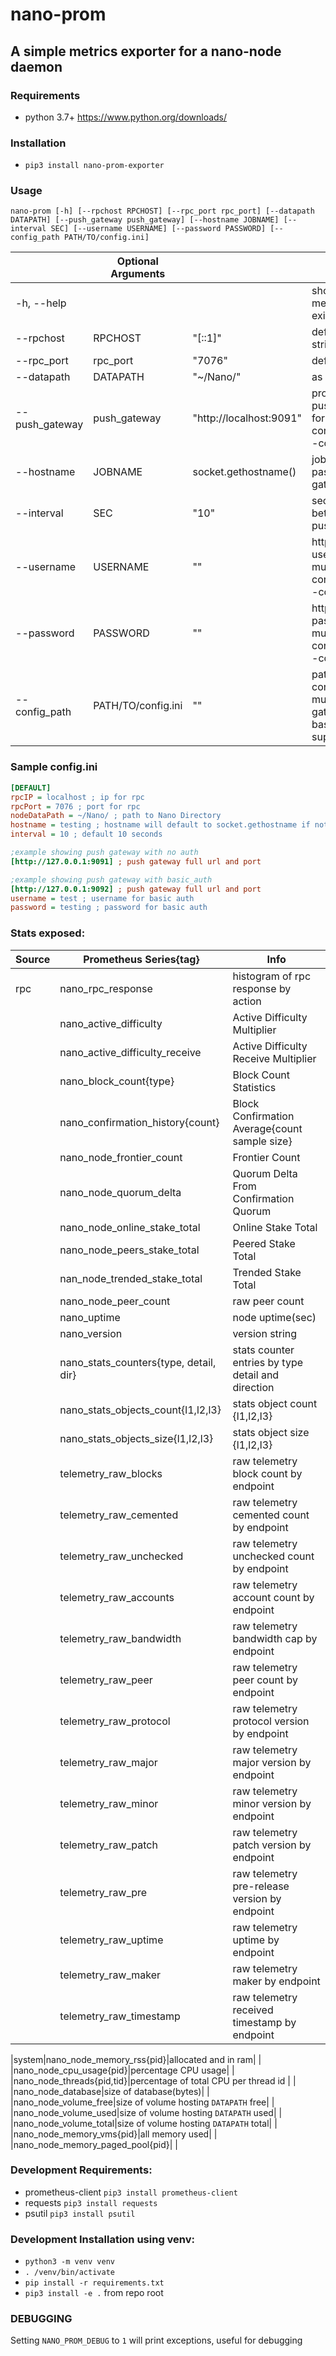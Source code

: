 # nano-prom

## A simple metrics exporter for a nano-node daemon

### Requirements
* python 3.7+ https://www.python.org/downloads/

### Installation
* `pip3 install nano-prom-exporter`  

### Usage
`nano-prom [-h] [--rpchost RPCHOST] [--rpc_port rpc_port] [--datapath DATAPATH] [--push_gateway push_gateway] [--hostname JOBNAME] [--interval SEC] [--username USERNAME] [--password PASSWORD] [--config_path PATH/TO/config.ini]`

|                | Optional Arguments |                         |                                                                         |
| -------------- | ------------------ | ----------------------- | ----------------------------------------------------------------------- |
| -h, --help     |                    |                         | show this help message and exit                                         |
| --rpchost      | RPCHOST            | "[::1]"                 | default host string                                                     |
| --rpc_port     | rpc_port           | "7076"                  | default rpc port                                                        |
| --datapath     | DATAPATH           | "~/Nano/"               | as default                                                              |
| --push_gateway | push_gateway       | "http://localhost:9091" | prometheus push gateway, for multiple use config.ini and --config_path  |
| --hostname     | JOBNAME            | socket.gethostname()    | jobname to pass to gateway                                              |
| --interval     | SEC                | "10"                    | seconds between pushing                                                 |
| --username     | USERNAME           | ""                      | http_basic_auth username, for multiple use config.ini and --config_path |
| --password     | PASSWORD           | ""                      | http_basic_auth password, for multiple use config.ini and --config_path |
| --config_path  | PATH/TO/config.ini | ""                      | path to config.ini for multiple push gateway and basic_auth support     |

### Sample config.ini
```ini
[DEFAULT]
rpcIP = localhost ; ip for rpc
rpcPort = 7076 ; port for rpc
nodeDataPath = ~/Nano/ ; path to Nano Directory
hostname = testing ; hostname will default to socket.gethostname if not configured
interval = 10 ; default 10 seconds

;example showing push gateway with no auth
[http://127.0.0.1:9091] ; push gateway full url and port

;example showing push gateway with basic_auth
[http://127.0.0.1:9092] ; push gateway full url and port
username = test ; username for basic auth
password = testing ; password for basic auth 

```

### Stats exposed:

| Source | Prometheus Series{tag}                 | Info                                               |
| ------ | -------------------------------------- | -------------------------------------------------- |
| rpc    | nano_rpc_response                      | histogram of rpc response by action                |
|        | nano_active_difficulty                 | Active Difficulty Multiplier                       |
|        | nano_active_difficulty_receive         | Active Difficulty Receive Multiplier               |
|        | nano_block_count{type}                 | Block Count Statistics                             |
|        | nano_confirmation_history{count}       | Block Confirmation Average{count sample size}      |
|        | nano_node_frontier_count               | Frontier Count                                     |
|        | nano_node_quorum_delta                 | Quorum Delta From Confirmation Quorum
|        | nano_node_online_stake_total           | Online Stake Total                                 |
|        | nano_node_peers_stake_total            | Peered Stake Total                                 |
|        | nan_node_trended_stake_total           | Trended Stake Total                                |
|        | nano_node_peer_count                   | raw peer count                                     |
|        | nano_uptime                            | node uptime(sec)                                   |
|        | nano_version                           | version string                                     |
|        | nano_stats_counters{type, detail, dir} | stats counter entries by type detail and direction |
|        | nano_stats_objects_count{l1,l2,l3}     | stats object count {l1,l2,l3}                      |
|        | nano_stats_objects_size{l1,l2,l3}      | stats object size {l1,l2,l3}                       |
|        | telemetry_raw_blocks                   | raw telemetry block count by endpoint              |
|        | telemetry_raw_cemented                 | raw telemetry cemented count by endpoint           |
|        | telemetry_raw_unchecked                | raw telemetry unchecked count by endpoint          |
|        | telemetry_raw_accounts                 | raw telemetry account count by endpoint            |
|        | telemetry_raw_bandwidth                | raw telemetry bandwidth cap by endpoint            |
|        | telemetry_raw_peer                     | raw telemetry peer count by endpoint               |
|        | telemetry_raw_protocol                 | raw telemetry protocol version by endpoint         |
|        | telemetry_raw_major                    | raw telemetry major version by endpoint            |
|        | telemetry_raw_minor                    | raw telemetry minor version by endpoint            |
|        | telemetry_raw_patch                    | raw telemetry patch version by endpoint            |
|        | telemetry_raw_pre                      | raw telemetry pre-release version by endpoint      |
|        | telemetry_raw_uptime                   | raw telemetry uptime by endpoint                   |
|        | telemetry_raw_maker                    | raw telemetry maker by endpoint                    |
|        | telemetry_raw_timestamp                | raw telemetry received timestamp by endpoint       |

|system|nano_node_memory_rss{pid}|allocated and in ram|
| |nano_node_cpu_usage{pid}|percentage CPU usage|
| |nano_node_threads{pid,tid}|percentage of total CPU per thread id |
| |nano_node_database|size of database(bytes)|
| |nano_node_volume_free|size of volume hosting `DATAPATH` free|
| |nano_node_volume_used|size of volume hosting `DATAPATH` used|
| |nano_node_volume_total|size of volume hosting `DATAPATH` total|
| |nano_node_memory_vms{pid}|all memory used|
| |nano_node_memory_paged_pool{pid}| |

### Development Requirements:
* prometheus-client `pip3 install prometheus-client`
* requests `pip3 install requests`
* psutil `pip3 install psutil`

### Development Installation using venv:
* `python3 -m venv venv`
* `. /venv/bin/activate`
* `pip install -r requirements.txt`
* `pip3 install -e .` from repo root

### DEBUGGING

Setting `NANO_PROM_DEBUG` to `1` will print exceptions, useful for debugging